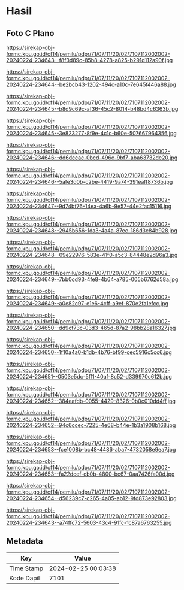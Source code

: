 # Hasil

## Foto C Plano

https://sirekap-obj-formc.kpu.go.id/cf14/pemilu/pdpr/71/07/11/20/02/7107112002002-20240224-234643--f8f3d89c-85b8-4278-a825-b291d112a90f.jpg

https://sirekap-obj-formc.kpu.go.id/cf14/pemilu/pdpr/71/07/11/20/02/7107112002002-20240224-234644--be2bcb43-1202-494c-a10c-7e645f446a88.jpg

https://sirekap-obj-formc.kpu.go.id/cf14/pemilu/pdpr/71/07/11/20/02/7107112002002-20240224-234645--b8d9c69c-af36-45c2-8014-b48bd4c6363b.jpg

https://sirekap-obj-formc.kpu.go.id/cf14/pemilu/pdpr/71/07/11/20/02/7107112002002-20240224-234645--3e823277-8f9e-4c1c-b60e-507667964356.jpg

https://sirekap-obj-formc.kpu.go.id/cf14/pemilu/pdpr/71/07/11/20/02/7107112002002-20240224-234646--dd6dccac-0bcd-496c-9bf7-aba63732de20.jpg

https://sirekap-obj-formc.kpu.go.id/cf14/pemilu/pdpr/71/07/11/20/02/7107112002002-20240224-234646--5afe3d0b-c2be-4419-9a74-391eaff8736b.jpg

https://sirekap-obj-formc.kpu.go.id/cf14/pemilu/pdpr/71/07/11/20/02/7107112002002-20240224-234647--9d74bf76-14ea-4a6b-9e57-44e2fac15116.jpg

https://sirekap-obj-formc.kpu.go.id/cf14/pemilu/pdpr/71/07/11/20/02/7107112002002-20240224-234648--2945b656-1da3-4a4a-87ec-186d3c84b928.jpg

https://sirekap-obj-formc.kpu.go.id/cf14/pemilu/pdpr/71/07/11/20/02/7107112002002-20240224-234648--09e22976-583e-41f0-a5c3-84448e2d96a3.jpg

https://sirekap-obj-formc.kpu.go.id/cf14/pemilu/pdpr/71/07/11/20/02/7107112002002-20240224-234649--7bb0cd93-4fe8-4b64-a785-005b6762d58a.jpg

https://sirekap-obj-formc.kpu.go.id/cf14/pemilu/pdpr/71/07/11/20/02/7107112002002-20240224-234649--a0e82c97-e1e6-4cff-a9ef-870e2fa1efcc.jpg

https://sirekap-obj-formc.kpu.go.id/cf14/pemilu/pdpr/71/07/11/20/02/7107112002002-20240224-234650--dd9cf73c-03d3-465d-87a2-98bb28a16327.jpg

https://sirekap-obj-formc.kpu.go.id/cf14/pemilu/pdpr/71/07/11/20/02/7107112002002-20240224-234650--1f10a4a0-b1db-4b76-bf99-cec5916c5cc6.jpg

https://sirekap-obj-formc.kpu.go.id/cf14/pemilu/pdpr/71/07/11/20/02/7107112002002-20240224-234651--0503e5dc-5ff1-40af-8c52-d339970c612b.jpg

https://sirekap-obj-formc.kpu.go.id/cf14/pemilu/pdpr/71/07/11/20/02/7107112002002-20240224-234652--384eafdb-0055-4429-8326-0b0c010dd4ff.jpg

https://sirekap-obj-formc.kpu.go.id/cf14/pemilu/pdpr/71/07/11/20/02/7107112002002-20240224-234652--94c6ccec-7225-4e68-b44e-1b3a1908b168.jpg

https://sirekap-obj-formc.kpu.go.id/cf14/pemilu/pdpr/71/07/11/20/02/7107112002002-20240224-234653--fce1008b-bc48-4486-aba7-4732058e9ea7.jpg

https://sirekap-obj-formc.kpu.go.id/cf14/pemilu/pdpr/71/07/11/20/02/7107112002002-20240224-234653--fa22dcef-cb0b-4800-bc67-0aa7426fa00d.jpg

https://sirekap-obj-formc.kpu.go.id/cf14/pemilu/pdpr/71/07/11/20/02/7107112002002-20240224-234654--d56239c7-c265-4a05-ab12-9fd873e92803.jpg

https://sirekap-obj-formc.kpu.go.id/cf14/pemilu/pdpr/71/07/11/20/02/7107112002002-20240224-234643--a74ffc72-5603-43c4-91fc-1c87a6763255.jpg


## Metadata

| Key        | Value               |
| ---------- | ------------------- |
| Time Stamp | 2024-02-25 00:03:38 |
| Kode Dapil | 7101                |



